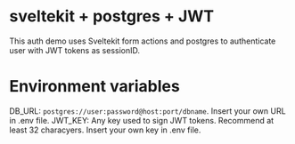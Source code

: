 # sveltekit + postgres + JWT

This auth demo uses Sveltekit form actions and postgres to authenticate user with JWT tokens as sessionID.

# Environment variables

DB_URL: `postgres://user:password@host:port/dbname`. Insert your own URL in .env file.
JWT_KEY: Any key used to sign JWT tokens. Recommend at least 32 characyers. Insert your own key in .env file.
